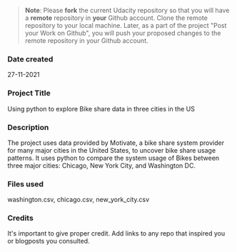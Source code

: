 >**Note**: Please **fork** the current Udacity repository so that you will have a **remote** repository in **your** Github account. Clone the remote repository to your local machine. Later, as a part of the project "Post your Work on Github", you will push your proposed changes to the remote repository in your Github account.

### Date created
27-11-2021

### Project Title
Using python to explore Bike share data in three cities in the US

### Description
The project uses data provided by Motivate, a bike share system provider for many major cities in the United States, to uncover bike share usage patterns. It uses python to compare the system usage of Bikes between three major cities: Chicago, New York City, and Washington DC.

### Files used
washington.csv, chicago.csv, new_york_city.csv

### Credits
It's important to give proper credit. Add links to any repo that inspired you or blogposts you consulted.
